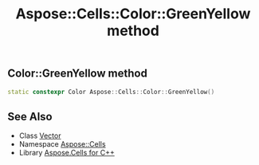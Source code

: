 ﻿---
title: Aspose::Cells::Color::GreenYellow method
linktitle: GreenYellow
second_title: Aspose.Cells for C++ API Reference
description: 'How to use GreenYellow method of Aspose::Cells::Color class in C++.'
type: docs
weight: 6500
url: /cpp/aspose.cells/color/greenyellow/
---
## Color::GreenYellow method




```cpp
static constexpr Color Aspose::Cells::Color::GreenYellow()
```

## See Also

* Class [Vector](../../vector/)
* Namespace [Aspose::Cells](../../)
* Library [Aspose.Cells for C++](../../../)
